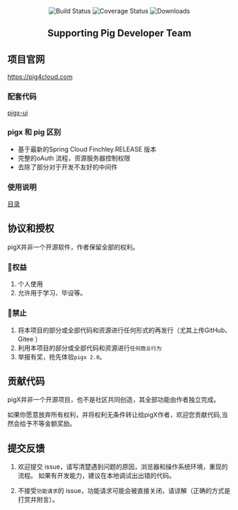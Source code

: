 <p align="center">
 <img src="https://img.shields.io/circleci/project/vuejs/vue/dev.svg" alt="Build Status">
  <img src="https://img.shields.io/badge/Spring%20Cloud-Finchley.RELEASE-blue.svg" alt="Coverage Status">
  <img src="https://img.shields.io/badge/Spring%20Boot-2.0.3.RELEASE-blue.svg" alt="Downloads">
</p>

<h2 align="center">Supporting Pig Developer Team</h2> 

## 项目官网
https://pig4cloud.com

### 配套代码
<a href="https://gitee.wang/pig/pigx-ui" target="_blank">pigx-ui</a>

### pigx 和 pig 区别

- 基于最新的Spring Cloud  Finchley.RELEASE 版本
- 完整的oAuth 流程，资源服务器控制权限
- 去除了部分对于开发不友好的中间件

### 使用说明
[目录](doc/md/catalog.md)

## 协议和授权

pigX并非一个开源软件，作者保留全部的权利。

### 🌹权益

1. 个人使用
2. 允许用于学习、毕设等。

### 🚫禁止  

1. 将本项目的部分或全部代码和资源进行任何形式的再发行（尤其上传GitHub、Gitee ）
2. 利用本项目的部分或全部代码和资源进行`任何商业行为`
3. 举报有奖，抢先体验`pigx 2.0`。

## 贡献代码

pigX并非一个开源项目，也不是社区共同创造，其全部功能由作者独立完成。

如果你愿意放弃所有权利，并将权利无条件转让给pigX作者，欢迎您贡献代码,当然会给予不等金额奖励。

## 提交反馈

1. 欢迎提交 issue，请写清楚遇到问题的原因，浏览器和操作系统环境，重现的流程。
如果有开发能力，建议在本地调试出出错的代码。

2. 不接受`功能请求`的 issue，功能请求可能会被直接关闭，请谅解（正确的方式是打赏并附言）。


